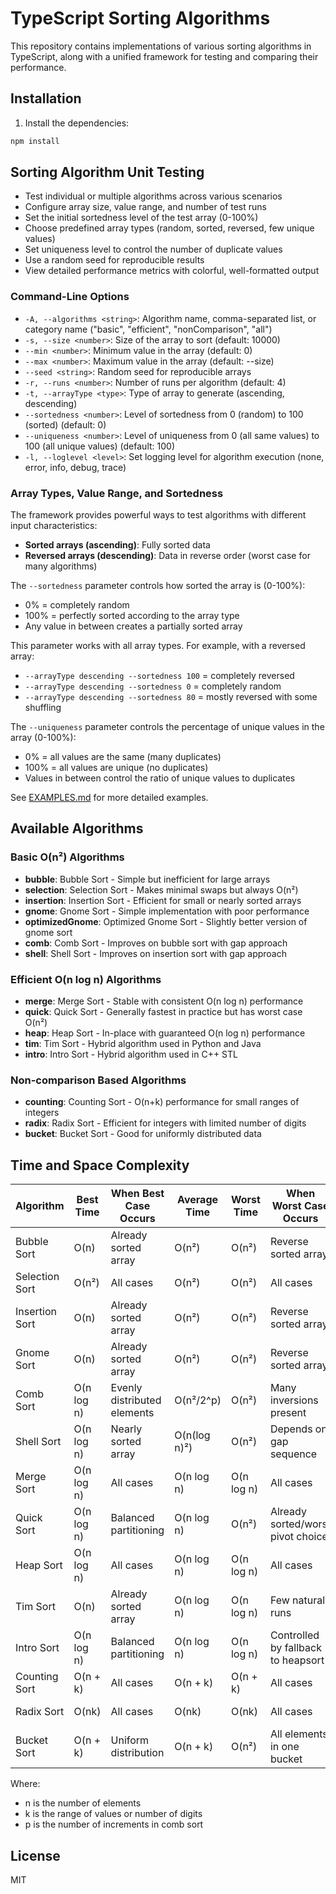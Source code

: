 # TypeScript Sorting Algorithms

This repository contains implementations of various sorting algorithms in TypeScript, along with a unified framework for
testing and comparing their performance.

## Installation

1. Install the dependencies:

```bash
npm install
```

## Sorting Algorithm Unit Testing

- Test individual or multiple algorithms across various scenarios
- Configure array size, value range, and number of test runs
- Set the initial sortedness level of the test array (0-100%)
- Choose predefined array types (random, sorted, reversed, few unique values)
- Set uniqueness level to control the number of duplicate values
- Use a random seed for reproducible results
- View detailed performance metrics with colorful, well-formatted output

### Command-Line Options

- `-A, --algorithms <string>`: Algorithm name, comma-separated list, or category name ("basic", "efficient", "nonComparison", "all")
- `-s, --size <number>`: Size of the array to sort (default: 10000)
- `--min <number>`: Minimum value in the array (default: 0)
- `--max <number>`: Maximum value in the array (default: --size)
- `--seed <string>`: Random seed for reproducible arrays
- `-r, --runs <number>`: Number of runs per algorithm (default: 4)
- `-t, --arrayType <type>`: Type of array to generate (ascending, descending)
- `--sortedness <number>`: Level of sortedness from 0 (random) to 100 (sorted) (default: 0)
- `--uniqueness <number>`: Level of uniqueness from 0 (all same values) to 100 (all unique values) (default: 100)
- `-l, --loglevel <level>`: Set logging level for algorithm execution (none, error, info, debug, trace)

### Array Types, Value Range, and Sortedness

The framework provides powerful ways to test algorithms with different input characteristics:

- **Sorted arrays (ascending)**: Fully sorted data
- **Reversed arrays (descending)**: Data in reverse order (worst case for many algorithms)

The `--sortedness` parameter controls how sorted the array is (0-100%):

- 0% = completely random
- 100% = perfectly sorted according to the array type
- Any value in between creates a partially sorted array

This parameter works with all array types. For example, with a reversed array:

- `--arrayType descending --sortedness 100` = completely reversed
- `--arrayType descending --sortedness 0` = completely random
- `--arrayType descending --sortedness 80` = mostly reversed with some shuffling

The `--uniqueness` parameter controls the percentage of unique values in the array (0-100%):

- 0% = all values are the same (many duplicates)
- 100% = all values are unique (no duplicates)
- Values in between control the ratio of unique values to duplicates

See [EXAMPLES.md](EXAMPLES.md) for more detailed examples.

## Available Algorithms

### Basic O(n²) Algorithms

- **bubble**: Bubble Sort - Simple but inefficient for large arrays
- **selection**: Selection Sort - Makes minimal swaps but always O(n²)
- **insertion**: Insertion Sort - Efficient for small or nearly sorted arrays
- **gnome**: Gnome Sort - Simple implementation with poor performance
- **optimizedGnome**: Optimized Gnome Sort - Slightly better version of gnome sort
- **comb**: Comb Sort - Improves on bubble sort with gap approach
- **shell**: Shell Sort - Improves on insertion sort with gap approach

### Efficient O(n log n) Algorithms

- **merge**: Merge Sort - Stable with consistent O(n log n) performance
- **quick**: Quick Sort - Generally fastest in practice but has worst case O(n²)
- **heap**: Heap Sort - In-place with guaranteed O(n log n) performance
- **tim**: Tim Sort - Hybrid algorithm used in Python and Java
- **intro**: Intro Sort - Hybrid algorithm used in C++ STL

### Non-comparison Based Algorithms

- **counting**: Counting Sort - O(n+k) performance for small ranges of integers
- **radix**: Radix Sort - Efficient for integers with limited number of digits
- **bucket**: Bucket Sort - Good for uniformly distributed data


## Time and Space Complexity
| Algorithm      | Best Time  | When Best Case Occurs | Average Time | Worst Time | When Worst Case Occurs | Space    | Stable |
|----------------|------------|----------------------|--------------|------------|------------------------|----------|--------|
| Bubble Sort    | O(n)       | Already sorted array | O(n²)        | O(n²)      | Reverse sorted array   | O(1)     | Yes    |
| Selection Sort | O(n²)      | All cases            | O(n²)        | O(n²)      | All cases              | O(1)     | No     |
| Insertion Sort | O(n)       | Already sorted array | O(n²)        | O(n²)      | Reverse sorted array   | O(1)     | Yes    |
| Gnome Sort     | O(n)       | Already sorted array | O(n²)        | O(n²)      | Reverse sorted array   | O(1)     | Yes    |
| Comb Sort      | O(n log n) | Evenly distributed elements | O(n²/2^p)    | O(n²)      | Many inversions present | O(1)     | No     |
| Shell Sort     | O(n log n) | Nearly sorted array  | O(n(log n)²) | O(n²)      | Depends on gap sequence | O(1)     | No     |
| Merge Sort     | O(n log n) | All cases            | O(n log n)   | O(n log n) | All cases              | O(n)     | Yes    |
| Quick Sort     | O(n log n) | Balanced partitioning | O(n log n)   | O(n²)      | Already sorted/worst pivot choice | O(log n) | No     |
| Heap Sort      | O(n log n) | All cases            | O(n log n)   | O(n log n) | All cases              | O(1)     | No     |
| Tim Sort       | O(n)       | Already sorted array | O(n log n)   | O(n log n) | Few natural runs       | O(n)     | Yes    |
| Intro Sort     | O(n log n) | Balanced partitioning | O(n log n)   | O(n log n) | Controlled by fallback to heapsort | O(log n) | No     |
| Counting Sort  | O(n + k)   | All cases            | O(n + k)     | O(n + k)   | All cases              | O(n + k) | Yes    |
| Radix Sort     | O(nk)      | All cases            | O(nk)        | O(nk)      | All cases              | O(n + k) | Yes    |
| Bucket Sort    | O(n + k)   | Uniform distribution | O(n + k)     | O(n²)      | All elements in one bucket | O(n + k) | Yes    |

Where:

- n is the number of elements
- k is the range of values or number of digits
- p is the number of increments in comb sort


## License

MIT
